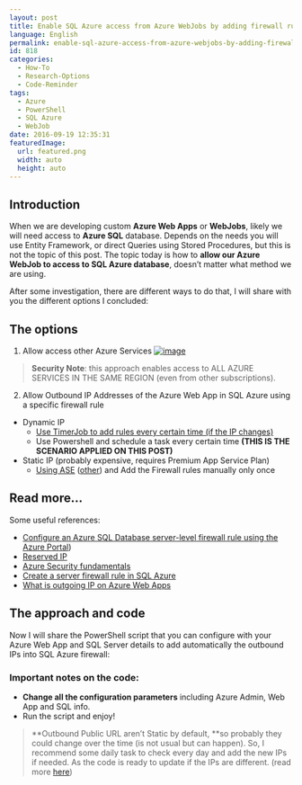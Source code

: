 ```yaml
---
layout: post
title: Enable SQL Azure access from Azure WebJobs by adding firewall rules using PowerShell
language: English
permalink: enable-sql-azure-access-from-azure-webjobs-by-adding-firewall-rules-using-powershell
id: 818
categories:
  - How-To
  - Research-Options
  - Code-Reminder
tags:
  - Azure
  - PowerShell
  - SQL Azure
  - WebJob
date: 2016-09-19 12:35:31
featuredImage: 
  url: featured.png
  width: auto
  height: auto
---
```


## Introduction
When we are developing custom **Azure Web Apps** or **WebJobs**, likely we will need access to **Azure SQL** database. Depends on the needs you will use Entity Framework, or direct Queries using Stored Procedures, but this is not the topic of this post. The topic today is how to **allow our Azure WebJob to access to SQL Azure database**, doesn’t matter what method we are using.

After some investigation, there are different ways to do that, I will share with you the different options I concluded:

## The options
1. Allow access other Azure Services
[![image](./image-1.png "image")](./image-1.png)
> **Security Note**: this approach enables access to ALL AZURE SERVICES IN THE SAME REGION (even from other subscriptions).

2. Allow Outbound IP Addresses of the Azure Web App in SQL Azure using a specific firewall rule
  - Dynamic IP
    - [Use TimerJob to add rules every certain time (if the IP changes)](http://stackoverflow.com/questions/31700835/how-do-enable-internal-azure-services-for-sql-azure-in-c-sharp)
    - Use Powershell and schedule a task every certain time **(THIS IS THE SCENARIO APPLIED ON THIS POST)**
  - Static IP (probably expensive, requires Premium App Service Plan)
    - [Using ASE](https://blog.kloud.com.au/2016/04/05/when-to-use-an-azure-app-service-environment) ([other](https://azure.microsoft.com/en-us/documentation/articles/app-service-web-how-to-create-an-app-service-environment)) and Add the Firewall rules manually only once


## Read more...
Some useful references:

- [Configure an Azure SQL Database server-level firewall rule using the Azure Portal](https://azure.microsoft.com/en-gb/documentation/articles/sql-database-configure-firewall-settings/))
- [Reserved IP](https://azure.microsoft.com/en-us/pricing/details/ip-addresses/)
- [Azure Security fundamentals](https://blog.kloud.com.au/2015/10/27/azure-security-fundamentals-azure-sql-database/)
- [Create a server firewall rule in SQL Azure](https://azure.microsoft.com/en-gb/documentation/articles/sql-database-command-line-tools/)  
- [What is outgoing IP on Azure Web Apps](https://peter.intheazuresky.com/2016/02/26/azure-web-apps-outgoing-ip-questionanswer)  


## The approach and code
Now I will share the PowerShell script that you can configure with your Azure Web App and SQL Server details to add automatically the outbound IPs into SQL Azure firewall:

<script src="https://gist.github.com/jquintozamora/dda8d7a88794b76e63009ad0beb11c8b.js"></script> 


### Important notes on the code:
- **Change all the configuration parameters** including Azure Admin, Web App and SQL info.
- Run the script and enjoy!
> **Outbound Public URL aren’t Static by default, **so probably they could change over the time (is not usual but can happen). So, I recommend some daily task to check every day and add the new IPs if needed. As the code is ready to update if the IPs are different. (read more [here](https://peter.intheazuresky.com/2016/02/26/azure-web-apps-outgoing-ip-questionanswer/))
